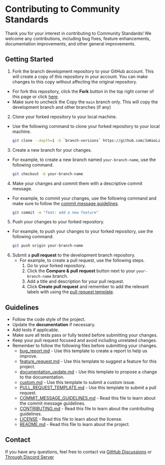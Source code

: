 # Contributing to Community Standards

Thank you for your interest in contributing to Community Standards! We welcome any contributions, including bug fixes, feature enhancements, documentation improvements, and other general improvements.

## Getting Started

1. Fork the branch development repository to your GitHub account. This will create a copy of this repository in your account. You can make changes to this copy without affecting the original repository.
  - For fork this repository, click the **Fork** button in the top right corner of this page or click [here](https://github.com/JaKooLit/Ubuntu-Hyprland/fork).
  - Make sure to uncheck the Copy the `main` branch only. This will copy the development branch and other branches (if any)
 
2. Clone your forked repository to your local machine.

  - Use the following command to clone your forked repository to your local machine.

     ```bash
     git clone --depth=1 -b `branch-versions` https://github.com/JaKooLit/Ubuntu-Hyprland.git
     ```

3. Create a new branch for your changes.

  - For example, to create a new branch named `your-branch-name`, use the following command.

     ```bash
     git checkout -b your-branch-name
     ```

4. Make your changes and commit them with a descriptive commit message.

  - For example, to commit your changes, use the following command and make sure to follow the [commit message guidelines](https://github.com/JaKooLit/Ubuntu-Hyprland/blob/main/COMMIT_MESSAGE_GUIDELINES.md).

     ```bash
     git commit -m "feat: add a new feature"
     ```

5. Push your changes to your forked repository.

  - For example, to push your changes to your forked repository, use the following command.

     ```bash
     git push origin your-branch-name
     ```

6. Submit a **pull request** to the development branch repository.
   - For example, to create a pull request, use the following steps.
     1. Go to your forked repository.
     2. Click the **Compare & pull request** button next to your `your-branch-name` branch.
     3. Add a title and description for your pull request.
     4. Click **Create pull request** and remember to add the relevant labels with using the [pull request template](https://github.com/JaKooLit/Ubuntu-Hyprland/blob/main/.github/PULL_REQUEST_TEMPLATE.md).

## Guidelines

- Follow the code style of the project.
- Update the **documentation** if necessary.
- Add tests if applicable.
- Make sure all tests pass or fully tested before submitting your changes.
- Keep your pull request focused and avoid including unrelated changes.
- Remember to follow the following files before submitting your changes.
  - [bug_report.md](https://github.com/JaKooLit/Ubuntu-Hyprland/blob/main/.github/ISSUE_TEMPLATE/bug_report.md) - Use this template to create a report to help us improve.
  - [feature_request.md](https://github.com/JaKooLit/Ubuntu-Hyprland/blob/main/.github/ISSUE_TEMPLATE/feature_request.md) - Use this template to suggest a feature for this project.
  - [documentation_update.md](https://github.com/JaKooLit/Ubuntu-Hyprland/blob/main/.github/ISSUE_TEMPLATE/documentation_update.md) - Use this template to propose a change to the documentation.
  - [custom.md](https://github.com/JaKooLit/Ubuntu-Hyprland/blob/main/.github/ISSUE_TEMPLATE/custom.md) - Use this template to submit a custom issue.
  - [PULL_REQUEST_TEMPLATE.md](https://github.com/JaKooLit/Ubuntu-Hyprland/blob/main/.github/PULL_REQUEST_TEMPLATE.md) - Use this template to submit a pull request.
  - [COMMIT_MESSAGE_GUIDELINES.md](https://github.com/JaKooLit/Ubuntu-Hyprland/blob/main/COMMIT_MESSAGE_GUIDELINES.md) - Read this file to learn about the commit message guidelines.
  - [CONTRIBUTING.md](https://github.com/JaKooLit/Ubuntu-Hyprland/blob/main/CONTRIBUTING.md) - Read this file to learn about the contributing guidelines.
  - [LICENSE](https://github.com/JaKooLit/Ubuntu-Hyprland/blob/main/LICENSE.md) - Read this file to learn about the license.
  - [README.md](https://github.com/JaKooLit/Ubuntu-Hyprland/blob/main/README.md) - Read this file to learn about the project.

## Contact

If you have any questions, feel free to contact via [GitHub Discussions](https://github.com/JaKooLit/Ubuntu-Hyprland/discussions) or [Through Discord Server](https://discord.gg/V2SJ92vbEN)
